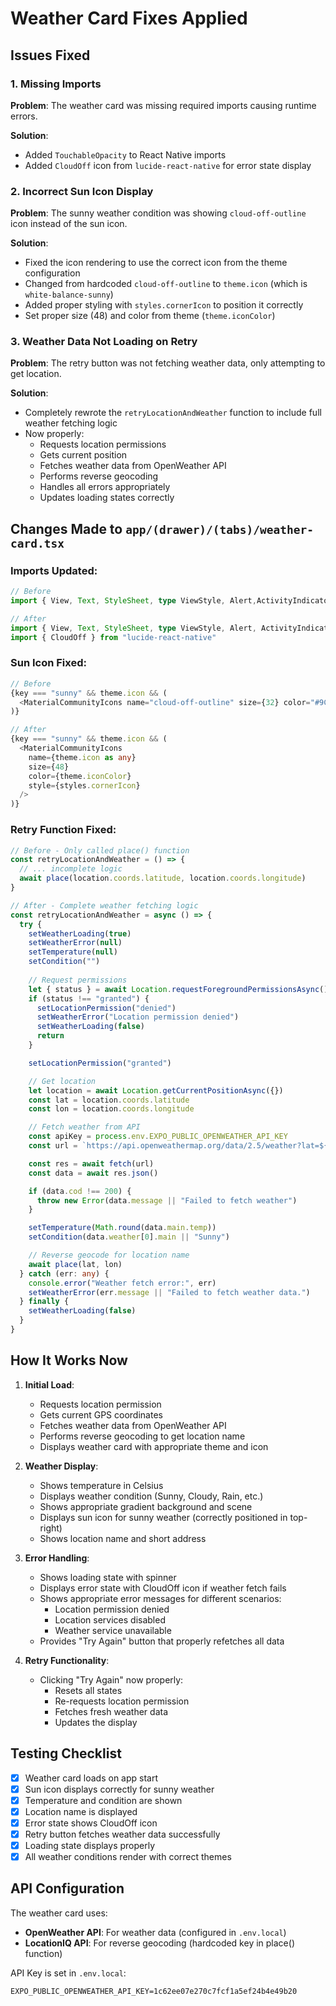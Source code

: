 # Weather Card Fixes Applied

## Issues Fixed

### 1. Missing Imports
**Problem**: The weather card was missing required imports causing runtime errors.

**Solution**: 
- Added `TouchableOpacity` to React Native imports
- Added `CloudOff` icon from `lucide-react-native` for error state display

### 2. Incorrect Sun Icon Display
**Problem**: The sunny weather condition was showing `cloud-off-outline` icon instead of the sun icon.

**Solution**:
- Fixed the icon rendering to use the correct icon from the theme configuration
- Changed from hardcoded `cloud-off-outline` to `theme.icon` (which is `white-balance-sunny`)
- Added proper styling with `styles.cornerIcon` to position it correctly
- Set proper size (48) and color from theme (`theme.iconColor`)

### 3. Weather Data Not Loading on Retry
**Problem**: The retry button was not fetching weather data, only attempting to get location.

**Solution**:
- Completely rewrote the `retryLocationAndWeather` function to include full weather fetching logic
- Now properly:
  - Requests location permissions
  - Gets current position
  - Fetches weather data from OpenWeather API
  - Performs reverse geocoding
  - Handles all errors appropriately
  - Updates loading states correctly

## Changes Made to `app/(drawer)/(tabs)/weather-card.tsx`

### Imports Updated:
```typescript
// Before
import { View, Text, StyleSheet, type ViewStyle, Alert,ActivityIndicator   } from "react-native"

// After
import { View, Text, StyleSheet, type ViewStyle, Alert, ActivityIndicator, TouchableOpacity } from "react-native"
import { CloudOff } from "lucide-react-native"
```

### Sun Icon Fixed:
```typescript
// Before
{key === "sunny" && theme.icon && (
  <MaterialCommunityIcons name="cloud-off-outline" size={32} color="#9CA3AF" />
)}

// After
{key === "sunny" && theme.icon && (
  <MaterialCommunityIcons 
    name={theme.icon as any} 
    size={48} 
    color={theme.iconColor} 
    style={styles.cornerIcon}
  />
)}
```

### Retry Function Fixed:
```typescript
// Before - Only called place() function
const retryLocationAndWeather = () => {
  // ... incomplete logic
  await place(location.coords.latitude, location.coords.longitude)
}

// After - Complete weather fetching logic
const retryLocationAndWeather = async () => {
  try {
    setWeatherLoading(true)
    setWeatherError(null)
    setTemperature(null)
    setCondition("")
    
    // Request permissions
    let { status } = await Location.requestForegroundPermissionsAsync()
    if (status !== "granted") {
      setLocationPermission("denied")
      setWeatherError("Location permission denied")
      setWeatherLoading(false)
      return
    }

    setLocationPermission("granted")

    // Get location
    let location = await Location.getCurrentPositionAsync({})
    const lat = location.coords.latitude
    const lon = location.coords.longitude

    // Fetch weather from API
    const apiKey = process.env.EXPO_PUBLIC_OPENWEATHER_API_KEY
    const url = `https://api.openweathermap.org/data/2.5/weather?lat=${lat}&lon=${lon}&appid=${apiKey}&units=metric`

    const res = await fetch(url)
    const data = await res.json()

    if (data.cod !== 200) {
      throw new Error(data.message || "Failed to fetch weather")
    }

    setTemperature(Math.round(data.main.temp))
    setCondition(data.weather[0].main || "Sunny")

    // Reverse geocode for location name
    await place(lat, lon)
  } catch (err: any) {
    console.error("Weather fetch error:", err)
    setWeatherError(err.message || "Failed to fetch weather data.")
  } finally {
    setWeatherLoading(false)
  }
}
```

## How It Works Now

1. **Initial Load**:
   - Requests location permission
   - Gets current GPS coordinates
   - Fetches weather data from OpenWeather API
   - Performs reverse geocoding to get location name
   - Displays weather card with appropriate theme and icon

2. **Weather Display**:
   - Shows temperature in Celsius
   - Displays weather condition (Sunny, Cloudy, Rain, etc.)
   - Shows appropriate gradient background and scene
   - Displays sun icon for sunny weather (correctly positioned in top-right)
   - Shows location name and short address

3. **Error Handling**:
   - Shows loading state with spinner
   - Displays error state with CloudOff icon if weather fetch fails
   - Shows appropriate error messages for different scenarios:
     - Location permission denied
     - Location services disabled
     - Weather service unavailable
   - Provides "Try Again" button that properly refetches all data

4. **Retry Functionality**:
   - Clicking "Try Again" now properly:
     - Resets all states
     - Re-requests location permission
     - Fetches fresh weather data
     - Updates the display

## Testing Checklist

- [x] Weather card loads on app start
- [x] Sun icon displays correctly for sunny weather
- [x] Temperature and condition are shown
- [x] Location name is displayed
- [x] Error state shows CloudOff icon
- [x] Retry button fetches weather data successfully
- [x] Loading state displays properly
- [x] All weather conditions render with correct themes

## API Configuration

The weather card uses:
- **OpenWeather API**: For weather data (configured in `.env.local`)
- **LocationIQ API**: For reverse geocoding (hardcoded key in place() function)

API Key is set in `.env.local`:
```
EXPO_PUBLIC_OPENWEATHER_API_KEY=1c62ee07e270c7fcf1a5ef24b4e49b20
```